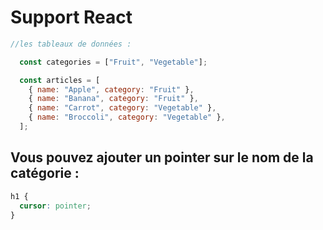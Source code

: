 # Support React 

```js
//les tableaux de données :

  const categories = ["Fruit", "Vegetable"];

  const articles = [
    { name: "Apple", category: "Fruit" },
    { name: "Banana", category: "Fruit" },
    { name: "Carrot", category: "Vegetable" },
    { name: "Broccoli", category: "Vegetable" },
  ];
 ```


## Vous pouvez ajouter un pointer sur le nom de la catégorie :

```css
h1 {
  cursor: pointer;
}
```